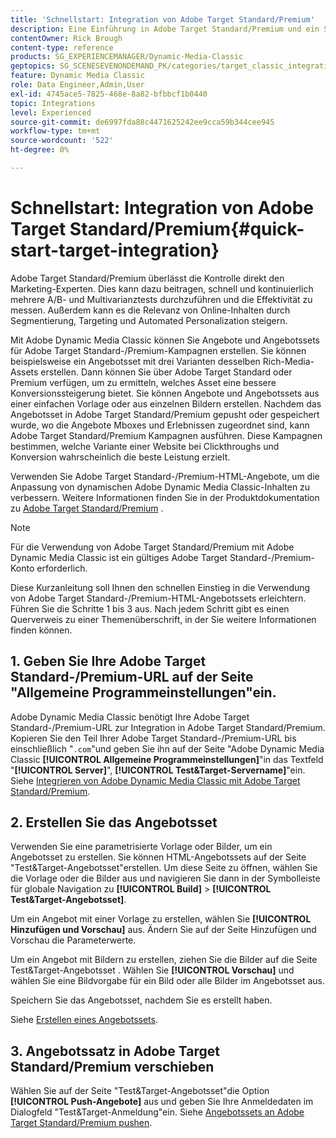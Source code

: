 ```yaml
---
title: 'Schnellstart: Integration von Adobe Target Standard/Premium'
description: Eine Einführung in Adobe Target Standard/Premium und ein Schnellstart für den schnellen Einstieg in die Adobe Target Standard/Premium-Integrationstechniken in Adobe Dynamic Media Classic.
contentOwner: Rick Brough
content-type: reference
products: SG_EXPERIENCEMANAGER/Dynamic-Media-Classic
geptopics: SG_SCENESEVENONDEMAND_PK/categories/target_classic_integration
feature: Dynamic Media Classic
role: Data Engineer,Admin,User
exl-id: 4745ace5-7825-468e-8a82-bfbbcf1b0440
topic: Integrations
level: Experienced
source-git-commit: de6997fda88c4471625242ee9cca59b344cee945
workflow-type: tm+mt
source-wordcount: '522'
ht-degree: 0%

---
```


# Schnellstart: Integration von Adobe Target Standard/Premium{#quick-start-target-integration}

Adobe Target Standard/Premium überlässt die Kontrolle direkt den Marketing-Experten. Dies kann dazu beitragen, schnell und kontinuierlich mehrere A/B- und Multivarianztests durchzuführen und die Effektivität zu messen. Außerdem kann es die Relevanz von Online-Inhalten durch Segmentierung, Targeting und Automated Personalization steigern.

Mit Adobe Dynamic Media Classic können Sie Angebote und Angebotssets für Adobe Target Standard-/Premium-Kampagnen erstellen. Sie können beispielsweise ein Angebotsset mit drei Varianten desselben Rich-Media-Assets erstellen. Dann können Sie über Adobe Target Standard oder Premium verfügen, um zu ermitteln, welches Asset eine bessere Konversionssteigerung bietet. Sie können Angebote und Angebotssets aus einer einfachen Vorlage oder aus einzelnen Bildern erstellen. Nachdem das Angebotsset in Adobe Target Standard/Premium gepusht oder gespeichert wurde, wo die Angebote Mboxes und Erlebnissen zugeordnet sind, kann Adobe Target Standard/Premium Kampagnen ausführen. Diese Kampagnen bestimmen, welche Variante einer Website bei Clickthroughs und Konversion wahrscheinlich die beste Leistung erzielt.

Verwenden Sie Adobe Target Standard-/Premium-HTML-Angebote, um die Anpassung von dynamischen Adobe Dynamic Media Classic-Inhalten zu verbessern. Weitere Informationen finden Sie in der Produktdokumentation zu [Adobe Target Standard/Premium](https://experienceleague.adobe.com/en/docs/target) .

>[!NOTE]
>
>Für die Verwendung von Adobe Target Standard/Premium mit Adobe Dynamic Media Classic ist ein gültiges Adobe Target Standard-/Premium-Konto erforderlich.

Diese Kurzanleitung soll Ihnen den schnellen Einstieg in die Verwendung von Adobe Target Standard-/Premium-HTML-Angebotssets erleichtern. Führen Sie die Schritte 1 bis 3 aus. Nach jedem Schritt gibt es einen Querverweis zu einer Themenüberschrift, in der Sie weitere Informationen finden können.

## 1. Geben Sie Ihre Adobe Target Standard-/Premium-URL auf der Seite &quot;Allgemeine Programmeinstellungen&quot;ein.

Adobe Dynamic Media Classic benötigt Ihre Adobe Target Standard-/Premium-URL zur Integration in Adobe Target Standard/Premium. Kopieren Sie den Teil Ihrer Adobe Target Standard-/Premium-URL bis einschließlich &quot;`.com`&quot;und geben Sie ihn auf der Seite &quot;Adobe Dynamic Media Classic **[!UICONTROL Allgemeine Programmeinstellungen]**&quot;in das Textfeld &quot;**[!UICONTROL Server]**&quot;, **[!UICONTROL Test&amp;Target-Servername]**&quot;ein. Siehe [Integrieren von Adobe Dynamic Media Classic mit Adobe Target Standard/Premium](integrating-dmc-with-target.md#integrating-dmc-with-target).

## 2. Erstellen Sie das Angebotsset

Verwenden Sie eine parametrisierte Vorlage oder Bilder, um ein Angebotsset zu erstellen. Sie können HTML-Angebotssets auf der Seite &quot;Test&amp;Target-Angebotsset&quot;erstellen. Um diese Seite zu öffnen, wählen Sie die Vorlage oder die Bilder aus und navigieren Sie dann in der Symbolleiste für globale Navigation zu **[!UICONTROL Build]** > **[!UICONTROL Test&amp;Target-Angebotsset]**.

Um ein Angebot mit einer Vorlage zu erstellen, wählen Sie **[!UICONTROL Hinzufügen und Vorschau]** aus. Ändern Sie auf der Seite Hinzufügen und Vorschau die Parameterwerte.

Um ein Angebot mit Bildern zu erstellen, ziehen Sie die Bilder auf die Seite Test&amp;Target-Angebotsset . Wählen Sie **[!UICONTROL Vorschau]** und wählen Sie eine Bildvorgabe für ein Bild oder alle Bilder im Angebotsset aus.

Speichern Sie das Angebotsset, nachdem Sie es erstellt haben.

Siehe [Erstellen eines Angebotssets](creating-offer-set.md#creating_an_offer_set).

## 3. Angebotssatz in Adobe Target Standard/Premium verschieben

Wählen Sie auf der Seite &quot;Test&amp;Target-Angebotsset&quot;die Option **[!UICONTROL Push-Angebote]** aus und geben Sie Ihre Anmeldedaten im Dialogfeld &quot;Test&amp;Target-Anmeldung&quot;ein. Siehe [Angebotssets an Adobe Target Standard/Premium pushen](pushing-offer-sets-target.md#pushing_offer_sets_to_target).
